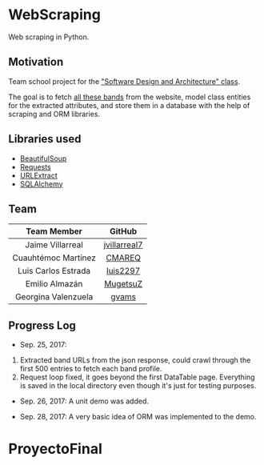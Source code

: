 # WebScraping
Web scraping in Python.


## Motivation
Team school project for the ["Software Design and Architecture" class](https://github.com/AnhellO/DAS_Sistemas).

The goal is to fetch [all these bands](https://www.metal-archives.com/lists/SE) from the website, model class entities for the extracted attributes, and store them in a database with the help of scraping and ORM libraries.


## Libraries used
- [BeautifulSoup](https://www.crummy.com/software/BeautifulSoup/)
- [Requests](http://docs.python-requests.org/en/master/)
- [URLExtract](https://pypi.python.org/pypi/urlextract)
- [SQLAlchemy](https://www.sqlalchemy.org/)


## Team

|Team Member  |GitHub   |
|:-:|:-:|
|Jaime Villarreal   |[jvillarreal7](https://github.com/jvillarreal7)   |
|Cuauhtémoc Martínez   |[CMAREQ](https://github.com/CMAREQ)   |
|Luis Carlos Estrada   |[luis2297](https://github.com/luis2297)   |
|Emilio Almazán   |[MugetsuZ](https://github.com/MugetsuZ)  |
|Georgina Valenzuela   |[gvams](https://github.com/gvams)  |


## Progress Log

- Sep. 25, 2017: 
1. Extracted band URLs from the json response, could crawl through the first 500 entries to fetch each band profile.
2. Request loop fixed, it goes beyond the first DataTable page. Everything is saved in the local directory even though it's just for testing purposes.

- Sep. 26, 2017:
A unit demo was added.

- Sep. 28, 2017:
A very basic idea of ORM was implemented to the demo.

# ProyectoFinal
